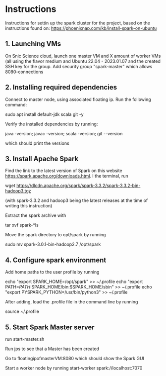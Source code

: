 # Instructions
Instructions for settin up the spark cluster for the project, based on the instructions found on:
https://phoenixnap.com/kb/install-spark-on-ubuntu

## 1. Launching VMs
On Snic Science cloud, launch one master VM and X amount of worker VMs 
(all using the flavor medium and Ubuntu 22.04 - 2023.01.07 and the created 
SSH key for the group. Add security group "spark-master" which allows 8080-connections

## 2. Installing required dependencies
Connect to master node, using associated floating ip. Run the following command:

sudo apt install default-jdk scala git -y

Verify the installed dependencies by running:

java -version; javac -version; scala -version; git --version

which should print the versions

## 3. Install Apache Spark
Find the link to the latest version of Spark on this website https://spark.apache.org/downloads.html. I the terminal, run

wget https://dlcdn.apache.org/spark/spark-3.3.2/spark-3.3.2-bin-hadoop3.tgz

(with spark-3.3.2 and hadoop3 being the latest releases at the time of writing this instruction)

Extract the spark archive with

tar xvf spark-*ls

Move the spark directory to opt/spark by running 

sudo mv spark-3.0.1-bin-hadoop2.7 /opt/spark

## 4. Configure spark environment
Add home paths to the user profile by running

echo "export SPARK_HOME=/opt/spark" &gt;&gt; ~/.profile
echo "export PATH=$PATH:$SPARK_HOME/bin:$SPARK_HOME/sbin" &gt;&gt; ~/.profile
echo "export PYSPARK_PYTHON=/usr/bin/python3" &gt;&gt; ~/.profile

After adding, load the .profile file in the command line by running

source ~/.profile

## 5. Start Spark Master server
run start-master.sh

Run jps to see that a Master has been created

Go to floatingipofmasterVM:8080 which should show the Spark GUI

Start a worker node by running start-worker spark://localhost:7070

